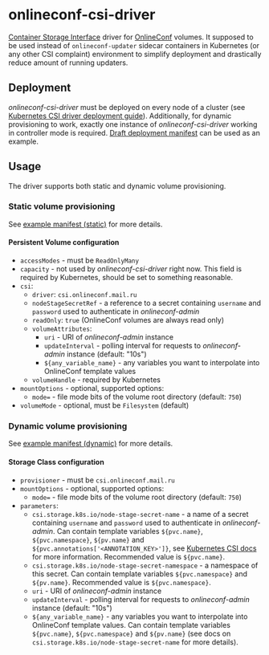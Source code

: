 # onlineconf-csi-driver

[Container Storage Interface](https://github.com/container-storage-interface/spec/blob/master/spec.md) driver for [OnlineConf](https://github.com/onlineconf/onlineconf) volumes.
It supposed to be used instead of `onlineconf-updater` sidecar containers in Kubernetes (or any other CSI complaint) environment to simplify deployment and drastically reduce amount of running updaters.

## Deployment

*onlineconf-csi-driver* must be deployed on every node of a cluster (see [Kubernetes CSI driver deployment guide](https://kubernetes-csi.github.io/docs/deploying.html)).
Additionally, for dynamic provisioning to work, exactly one instance of *onlineconf-csi-driver* working in controller mode is required.
[Draft deployment manifest](./deploy.yaml) can be used as an example.

## Usage

The driver supports both static and dynamic volume provisioning.

### Static volume provisioning

See [example manifest (static)](./example.yaml) for more details.

#### Persistent Volume configuration

* `accessModes` - must be `ReadOnlyMany`
* `capacity` - not used by *onlineconf-csi-driver* right now. This field is required by Kubernetes, should be set to something reasonable.
* `csi`:
  * `driver`: `csi.onlineconf.mail.ru`
  * `nodeStageSecretRef` - a reference to a secret containing `username` and `password` used to authenticate in *onlineconf-admin*
  * `readOnly`: `true` (OnlineConf volumes are always read only)
  * `volumeAttributes`:
    * `uri` - URI of *onlineconf-admin* instance
    * `updateInterval` - polling interval for requests to *onlineconf-admin* instance (default: "10s")
    * `${any_variable_name}` - any variables you want to interpolate into OnlineConf template values
  * `volumeHandle` - required by Kubernetes
* `mountOptions` - optional, supported options:
  * `mode=` - file mode bits of the volume root directory (default: `750`)
* `volumeMode` - optional, must be `Filesystem` (default)

### Dynamic volume provisioning

See [example manifest (dynamic)](./example-dynamic.yaml) for more details.

#### Storage Class configuration

* `provisioner` - must be `csi.onlineconf.mail.ru`
* `mountOptions` - optional, supported options:
  * `mode=` - file mode bits of the volume root directory (default: `750`)
* `parameters`:
  * `csi.storage.k8s.io/node-stage-secret-name` - a name of a secret containing `username` and `password` used to authenticate in *onlineconf-admin*. Can contain template variables `${pvc.name}`, `${pvc.namespace}`, `${pv.name}` and `${pvc.annotations['<ANNOTATION_KEY>']}`, see [Kubernetes CSI docs](https://kubernetes-csi.github.io/docs/secrets-and-credentials-storage-class.html#node-stage-secret) for more information. Recommended value is `${pvc.name}`.
  * `csi.storage.k8s.io/node-stage-secret-namespace` - a namespace of this secret. Can contain template variables `${pvc.namespace}` and `${pv.name}`. Recommended value is `${pvc.namespace}`.
  * `uri` - URI of *onlineconf-admin* instance
  * `updateInterval` - polling interval for requests to *onlineconf-admin* instance (default: "10s")
  * `${any_variable_name}` - any variables you want to interpolate into OnlineConf template values. Can contain template variables `${pvc.name}`, `${pvc.namespace}` and `${pv.name}` (see docs on `csi.storage.k8s.io/node-stage-secret-name` for more details).

